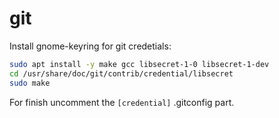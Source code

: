 # git

Install gnome-keyring for git credetials:
```bash
sudo apt install -y make gcc libsecret-1-0 libsecret-1-dev
cd /usr/share/doc/git/contrib/credential/libsecret
sudo make
```
For finish uncomment the `[credential]` .gitconfig part.
